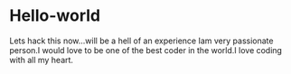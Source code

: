 # Hello-world
Lets hack this now...will be a hell of an experience
Iam very passionate person.I would love to be one of the best coder in the world.I love coding with all my heart.
